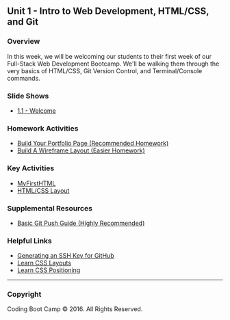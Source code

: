 ## Unit 1 - Intro to Web Development, HTML/CSS, and Git

### Overview

In this week, we will be welcoming our students to their first week of our Full-Stack Web Development Bootcamp. We'll be walking them through the very basics of HTML/CSS, Git Version Control, and Terminal/Console commands.

### Slide Shows

* [1.1 - Welcome](01-Day/1.1%20Coding.pptx)

### Homework Activities

* [Build Your Portfolio Page (Recommended Homework)](../../01-Class-Content/01-html-git-css/02-Homework/Instructions/recommended-homework-assignment.md)
* [Build A Wireframe Layout (Easier Homework)](../../01-Class-Content/01-html-git-css/02-Homework/Instructions/easier-homework-assignment.md)

### Key Activities

* [MyFirstHTML](../../01-Class-Content/01-html-git-css/01-Activities/03-MyFirstHTML)
* [HTML/CSS Layout](../../01-Class-Content/01-html-git-css/01-Activities/06-HTML_CSS_Layout)

### Supplemental Resources

* [Basic Git Push Guide (Highly Recommended)](02-Day/GitHub-Help)

### Helpful Links

* [Generating an SSH Key for GitHub](https://help.github.com/articles/generating-an-ssh-key/)
* [Learn CSS Layouts](http://learn.shayhowe.com/html-css/positioning-content/)
* [Learn CSS Positioning](http://learn.shayhowe.com/advanced-html-css/detailed-css-positioning/)

- - -

### Copyright

Coding Boot Camp © 2016. All Rights Reserved.
